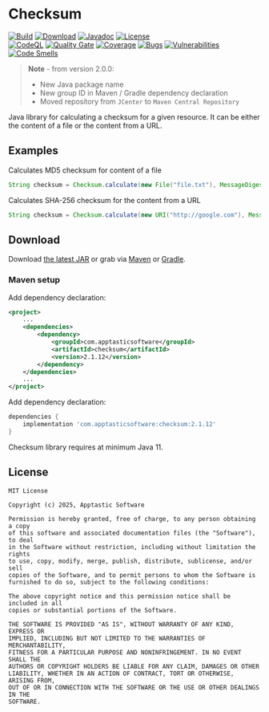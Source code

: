 Checksum
==========

[![Build](https://github.com/w3stling/checksum/actions/workflows/build.yml/badge.svg)](https://github.com/w3stling/checksum/actions/workflows/build.yml)
[![Download](https://img.shields.io/badge/download-2.1.12-brightgreen.svg)](https://central.sonatype.com/artifact/com.apptasticsoftware/checksum/2.1.12/overview)
[![Javadoc](https://img.shields.io/badge/javadoc-2.1.12-blue.svg)](https://w3stling.github.io/checksum/javadoc/2.1.12)
[![License](http://img.shields.io/:license-MIT-blue.svg?style=flat-round)](http://apptastic-software.mit-license.org)   
[![CodeQL](https://github.com/w3stling/checksum/actions/workflows/codeql-analysis.yml/badge.svg)](https://github.com/w3stling/checksum/actions/workflows/codeql-analysis.yml)
[![Quality Gate](https://sonarcloud.io/api/project_badges/measure?project=w3stling_checksum&metric=alert_status)](https://sonarcloud.io/summary/new_code?id=w3stling_checksum)
[![Coverage](https://sonarcloud.io/api/project_badges/measure?project=w3stling_checksum&metric=coverage)](https://sonarcloud.io/summary/new_code?id=w3stling_checksum)
[![Bugs](https://sonarcloud.io/api/project_badges/measure?project=w3stling_checksum&metric=bugs)](https://sonarcloud.io/summary/new_code?id=w3stling_checksum)
[![Vulnerabilities](https://sonarcloud.io/api/project_badges/measure?project=w3stling_checksum&metric=vulnerabilities)](https://sonarcloud.io/summary/new_code?id=w3stling_checksum)
[![Code Smells](https://sonarcloud.io/api/project_badges/measure?project=w3stling_checksum&metric=code_smells)](https://sonarcloud.io/summary/new_code?id=w3stling_checksum)

> **Note** - from version 2.0.0:
> * New Java package name
> * New group ID in Maven / Gradle dependency declaration
> * Moved repository from `JCenter` to `Maven Central Repository`

Java library for calculating a checksum for a given resource. It can be either the content of a file or the content from a URL.

Examples
--------
Calculates MD5 checksum for content of a file 
```java
String checksum = Checksum.calculate(new File("file.txt"), MessageDigest.getInstance("MD5"));
```

Calculates SHA-256 checksum for the content from a URL 
```java
String checksum = Checksum.calculate(new URI("http://google.com"), MessageDigest.getInstance("SHA-256"));
```


Download
--------

Download [the latest JAR][1] or grab via [Maven][2] or [Gradle][3].

### Maven setup

Add dependency declaration:
```xml
<project>
    ...
    <dependencies>
        <dependency>
            <groupId>com.apptasticsoftware</groupId>
            <artifactId>checksum</artifactId>
            <version>2.1.12</version>
        </dependency>
    </dependencies>
    ...
</project>
```

Add dependency declaration:
```groovy
dependencies {
    implementation 'com.apptasticsoftware:checksum:2.1.12'
}
```

Checksum library requires at minimum Java 11.

License
-------

    MIT License
    
    Copyright (c) 2025, Apptastic Software
    
    Permission is hereby granted, free of charge, to any person obtaining a copy
    of this software and associated documentation files (the "Software"), to deal
    in the Software without restriction, including without limitation the rights
    to use, copy, modify, merge, publish, distribute, sublicense, and/or sell
    copies of the Software, and to permit persons to whom the Software is
    furnished to do so, subject to the following conditions:
    
    The above copyright notice and this permission notice shall be included in all
    copies or substantial portions of the Software.
    
    THE SOFTWARE IS PROVIDED "AS IS", WITHOUT WARRANTY OF ANY KIND, EXPRESS OR
    IMPLIED, INCLUDING BUT NOT LIMITED TO THE WARRANTIES OF MERCHANTABILITY,
    FITNESS FOR A PARTICULAR PURPOSE AND NONINFRINGEMENT. IN NO EVENT SHALL THE
    AUTHORS OR COPYRIGHT HOLDERS BE LIABLE FOR ANY CLAIM, DAMAGES OR OTHER
    LIABILITY, WHETHER IN AN ACTION OF CONTRACT, TORT OR OTHERWISE, ARISING FROM,
    OUT OF OR IN CONNECTION WITH THE SOFTWARE OR THE USE OR OTHER DEALINGS IN THE
    SOFTWARE.


[1]: https://central.sonatype.com/artifact/com.apptasticsoftware/checksum/2.1.12/overview
[2]: https://maven.apache.org
[3]: https://gradle.org